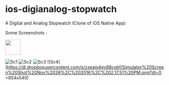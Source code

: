 # ios-digianalog-stopwatch
A Digital and Analog Stopwatch (Clone of iOS Native App)


Some Screenshots :




<img src="https://dl.dropboxusercontent.com/s/mwn54q4auofpura/Simulator%20Screen%20Shot%20Nov%2026%2C%202016%2C%202.17.16%20PM.png?dl=0" width="48">

![Sc1](https://dl.dropboxusercontent.com/s/mwn54q4auofpura/Simulator%20Screen%20Shot%20Nov%2026%2C%202016%2C%202.17.16%20PM.png?dl=0)
![Sc2](https://dl.dropboxusercontent.com/s/xfnhy5urnodaknr/Simulator%20Screen%20Shot%20Nov%2026%2C%202016%2C%202.17.42%20PM.png?dl=0)
![Sc3](https://dl.dropboxusercontent.com/s/xi4xcdqyp978jrr/Simulator%20Screen%20Shot%20Nov%2026%2C%202016%2C%202.17.37%20PM.png?dl=0)
![Sc4](https://dl.dropboxusercontent.com/s/zzeajs4ey88cpkf/Simulator%20Screen%20Shot%20Nov%2026%2C%202016%2C%202.17.51%20PM.png?dl=0 =854x540)
